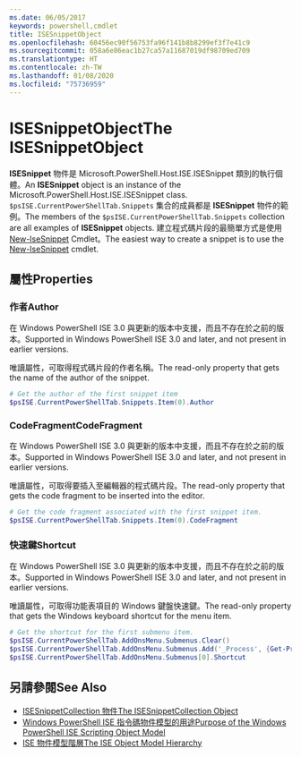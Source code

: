 ```yaml
---
ms.date: 06/05/2017
keywords: powershell,cmdlet
title: ISESnippetObject
ms.openlocfilehash: 60456ec90f56753fa96f141b8b8299ef3f7e41c9
ms.sourcegitcommit: 058a6e86eac1b27ca57a11687019df98709ed709
ms.translationtype: HT
ms.contentlocale: zh-TW
ms.lasthandoff: 01/08/2020
ms.locfileid: "75736959"
---
```

# <a name="the-isesnippetobject"></a><span data-ttu-id="8fd7f-103">ISESnippetObject</span><span class="sxs-lookup"><span data-stu-id="8fd7f-103">The ISESnippetObject</span></span>

<span data-ttu-id="8fd7f-104">**ISESnippet** 物件是 Microsoft.PowerShell.Host.ISE.ISESnippet 類別的執行個體。</span><span class="sxs-lookup"><span data-stu-id="8fd7f-104">An **ISESnippet** object is an instance of the Microsoft.PowerShell.Host.ISE.ISESnippet class.</span></span> <span data-ttu-id="8fd7f-105">`$psISE.CurrentPowerShellTab.Snippets` 集合的成員都是 **ISESnippet** 物件的範例。</span><span class="sxs-lookup"><span data-stu-id="8fd7f-105">The members of the `$psISE.CurrentPowerShellTab.Snippets` collection are all examples of **ISESnippet** objects.</span></span> <span data-ttu-id="8fd7f-106">建立程式碼片段的最簡單方式是使用 [New-IseSnippet](/reference/5.1/ISE/New-IseSnippet.md) Cmdlet。</span><span class="sxs-lookup"><span data-stu-id="8fd7f-106">The easiest way to create a snippet is to use the [New-IseSnippet](/reference/5.1/ISE/New-IseSnippet.md) cmdlet.</span></span>

## <a name="properties"></a><span data-ttu-id="8fd7f-107">屬性</span><span class="sxs-lookup"><span data-stu-id="8fd7f-107">Properties</span></span>

### <a name="author"></a><span data-ttu-id="8fd7f-108">作者</span><span class="sxs-lookup"><span data-stu-id="8fd7f-108">Author</span></span>

<span data-ttu-id="8fd7f-109">在 Windows PowerShell ISE 3.0 與更新的版本中支援，而且不存在於之前的版本。</span><span class="sxs-lookup"><span data-stu-id="8fd7f-109">Supported in Windows PowerShell ISE 3.0 and later, and not present in earlier versions.</span></span>

<span data-ttu-id="8fd7f-110">唯讀屬性，可取得程式碼片段的作者名稱。</span><span class="sxs-lookup"><span data-stu-id="8fd7f-110">The read-only property that gets the name of the author of the snippet.</span></span>

```powershell
# Get the author of the first snippet item
$psISE.CurrentPowerShellTab.Snippets.Item(0).Author
```

### <a name="codefragment"></a><span data-ttu-id="8fd7f-111">CodeFragment</span><span class="sxs-lookup"><span data-stu-id="8fd7f-111">CodeFragment</span></span>

<span data-ttu-id="8fd7f-112">在 Windows PowerShell ISE 3.0 與更新的版本中支援，而且不存在於之前的版本。</span><span class="sxs-lookup"><span data-stu-id="8fd7f-112">Supported in Windows PowerShell ISE 3.0 and later, and not present in earlier versions.</span></span>

<span data-ttu-id="8fd7f-113">唯讀屬性，可取得要插入至編輯器的程式碼片段。</span><span class="sxs-lookup"><span data-stu-id="8fd7f-113">The read-only property that gets the code fragment to be inserted into the editor.</span></span>

```powershell
# Get the code fragment associated with the first snippet item.
$psISE.CurrentPowerShellTab.Snippets.Item(0).CodeFragment
```

### <a name="shortcut"></a><span data-ttu-id="8fd7f-114">快速鍵</span><span class="sxs-lookup"><span data-stu-id="8fd7f-114">Shortcut</span></span>

<span data-ttu-id="8fd7f-115">在 Windows PowerShell ISE 3.0 與更新的版本中支援，而且不存在於之前的版本。</span><span class="sxs-lookup"><span data-stu-id="8fd7f-115">Supported in Windows PowerShell ISE 3.0 and later, and not present in earlier versions.</span></span>

<span data-ttu-id="8fd7f-116">唯讀屬性，可取得功能表項目的 Windows 鍵盤快速鍵。</span><span class="sxs-lookup"><span data-stu-id="8fd7f-116">The read-only property that gets the Windows keyboard shortcut for the menu item.</span></span>

```powershell
# Get the shortcut for the first submenu item.
$psISE.CurrentPowerShellTab.AddOnsMenu.Submenus.Clear()
$psISE.CurrentPowerShellTab.AddOnsMenu.Submenus.Add('_Process', {Get-Process}, 'Alt+P')
$psISE.CurrentPowerShellTab.AddOnsMenu.Submenus[0].Shortcut
```

## <a name="see-also"></a><span data-ttu-id="8fd7f-117">另請參閱</span><span class="sxs-lookup"><span data-stu-id="8fd7f-117">See Also</span></span>

- [<span data-ttu-id="8fd7f-118">ISESnippetCollection 物件</span><span class="sxs-lookup"><span data-stu-id="8fd7f-118">The ISESnippetCollection Object</span></span>](The-ISESnippetCollection-Object.md)
- [<span data-ttu-id="8fd7f-119">Windows PowerShell ISE 指令碼物件模型的用途</span><span class="sxs-lookup"><span data-stu-id="8fd7f-119">Purpose of the Windows PowerShell ISE Scripting Object Model</span></span>](purpose-of-the-windows-powershell-ise-scripting-object-model.md)
- [<span data-ttu-id="8fd7f-120">ISE 物件模型階層</span><span class="sxs-lookup"><span data-stu-id="8fd7f-120">The ISE Object Model Hierarchy</span></span>](The-ISE-Object-Model-Hierarchy.md)
